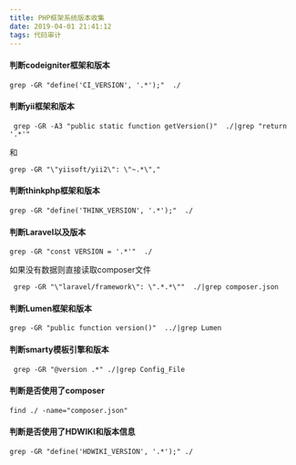 ```yaml
---
title: PHP框架系统版本收集
date: 2019-04-01 21:41:12
tags: 代码审计
---
```


#### 判断codeigniter框架和版本

```
grep -GR "define('CI_VERSION', '.*');"  ./
```

#### 判断yii框架和版本

```
 grep -GR -A3 "public static function getVersion()"  ./|grep "return '.*'"
```
和


```
grep -GR "\"yiisoft/yii2\": \"~.*\","
```

#### 判断thinkphp框架和版本

```
grep -GR "define('THINK_VERSION', '.*');"  ./
```

#### 判断Laravel以及版本

```
grep -GR "const VERSION = '.*'"  ./
```
如果没有数据则直接读取composer文件

```
 grep -GR "\"laravel/framework\": \".*.*\""  ./|grep composer.json
```

#### 判断Lumen框架和版本

```
grep -GR "public function version()"  ../|grep Lumen
```

#### 判断smarty模板引擎和版本

```
 grep -GR "@version .*" ./|grep Config_File
```

#### 判断是否使用了composer

```
find ./ -name="composer.json"
```

#### 判断是否使用了HDWIKI和版本信息

```
grep -GR "define('HDWIKI_VERSION', '.*');" ./
```



